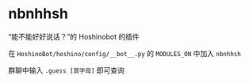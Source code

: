 # nbnhhsh
“能不能好好说话？”的 Hoshinobot 的插件

在 `HoshinoBot/hoshino/config/__bot__.py` 的 `MODULES_ON` 中加入 `nbnhhsh` 

群聊中输入 `.guess [首字母]` 即可查询

